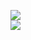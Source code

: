 [![](https://img.shields.io/badge/Made%20With-Github%20Spray-lightgrey.svg?style=for-the-badge&logo=github)](https://github.com/Annihil/github-spray#10353)  
[![](https://i.imgur.com/2DrTn0Z.gif)](https://github.com/Annihil/github-spray)
